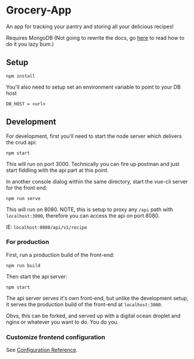 # Grocery-App
An app for tracking your pantry and storing all your delicious recipes!

Requires MongoDB (Not going to rewrite the docs, go [here](https://docs.mongodb.com/manual/introduction/) to read how to do it you lazy bum.)

## Setup
```
npm install
```

You'll also need to setup set an environment variable to point to your DB host
```
DB_HOST = <url>
```

## Development
For development, first you'll need to start the node server which delivers the crud api:
```
npm start
```
This will run on port 3000. Technically you can fire up postman and just start fiddling with the api part at this point.

In another console dialog within the same directory, start the vue-cli server for the front end:
```
npm run serve
```

This will run on 8080. NOTE, this is setup to proxy any `/api` path with `localhost:3000`, therefore you can access the api on port 8080.

IE: `localhost:8080/api/v1/recipe`

### For production
First, run a production build of the front-end:
```
npm run build
```

Then start the api server:
```
npm start
```

The api server serves it's own front-end, but unlike the development setup, it serves the production build of the front-end at `localhost:3000`.

Obvs, this can be forked, and served up with a digital ocean droplet and nginx or whatever you want to do. You do you.

### Customize frontend configuration
See [Configuration Reference](https://cli.vuejs.org/config/).
